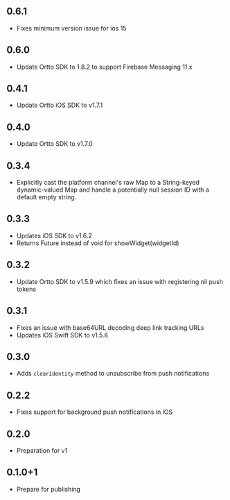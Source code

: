 ## 0.6.1
* Fixes minimum version issue for ios 15

## 0.6.0
* Update Ortto SDK to 1.8.2 to support Firebase Messaging 11.x

## 0.4.1
* Update Ortto iOS SDK to v1.7.1

## 0.4.0
* Update Ortto SDK to v1.7.0

## 0.3.4
* Explicitly cast the platform channel's raw Map to a String-keyed dynamic-valued Map and handle a potentially null session ID with a default empty string. 

## 0.3.3
* Updates iOS SDK to v1.6.2
* Returns Future<WidgetResult> instead of void for showWidget(widgetId)

## 0.3.2
* Update Ortto SDK to v1.5.9 which fixes an issue with registering nil push tokens

## 0.3.1
* Fixes an issue with base64URL decoding deep link tracking URLs
* Updates iOS Swift SDK to v1.5.8 

## 0.3.0
* Adds `clearIdentity` method to unsubscribe from push notifications

## 0.2.2
* Fixes support for background push notifications in iOS

## 0.2.0

* Preparation for v1

## 0.1.0+1

* Prepare for publishing
